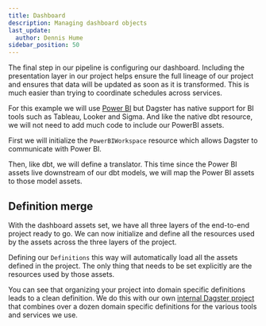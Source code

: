 ```yaml
---
title: Dashboard
description: Managing dashboard objects
last_update:
  author: Dennis Hume
sidebar_position: 50
---
```


The final step in our pipeline is configuring our dashboard. Including the presentation layer in our project helps ensure the full lineage of our project and ensures that data will be updated as soon as it is transformed. This is much easier than trying to coordinate schedules across services.

For this example we will use [Power BI](https://www.microsoft.com/en-us/power-platform/products/power-bi) but Dagster has native support for BI tools such as Tableau, Looker and Sigma. And like the native dbt resource, we will not need to add much code to include our PowerBI assets.

First we will initialize the `PowerBIWorkspace` resource which allows Dagster to communicate with Power BI.

<CodeExample
  path="docs_projects/project_atproto_dashboard/src/project_atproto_dashboard/defs/dashboard.py"
  language="python"
  startAfter="start_powerbi"
  endBefore="end_powerbi"
  title="src/project_atproto_dashboard/defs/dashboard.py"
/>

Then, like dbt, we will define a translator. This time since the Power BI assets live downstream of our dbt models, we will map the Power BI assets to those model assets.

<CodeExample
  path="docs_projects/project_atproto_dashboard/src/project_atproto_dashboard/defs/dashboard.py"
  language="python"
  startAfter="start_dbt"
  endBefore="end_dbt"
  title="src/project_atproto_dashboard/defs/dashboard.py"
/>

## Definition merge

With the dashboard assets set, we have all three layers of the end-to-end project ready to go. We can now initialize and define all the resources used by the assets across the three layers of the project.

<CodeExample
  path="docs_projects/project_atproto_dashboard/src/project_atproto_dashboard/defs/resources.py"
  language="python"
  startAfter="start_def"
  endBefore="end_def"
  title="src/project_atproto_dashboard/defs/resources.py"
/>

Defining our `Definitions` this way will automatically load all the assets defined in the project. The only thing that needs to be set explicitly are the resources used by those assets.

You can see that organizing your project into domain specific definitions leads to a clean definition. We do this with our own [internal Dagster project](https://github.com/dagster-io/dagster-open-platform/blob/main/dagster_open_platform/definitions.py) that combines over a dozen domain specific definitions for the various tools and services we use.
